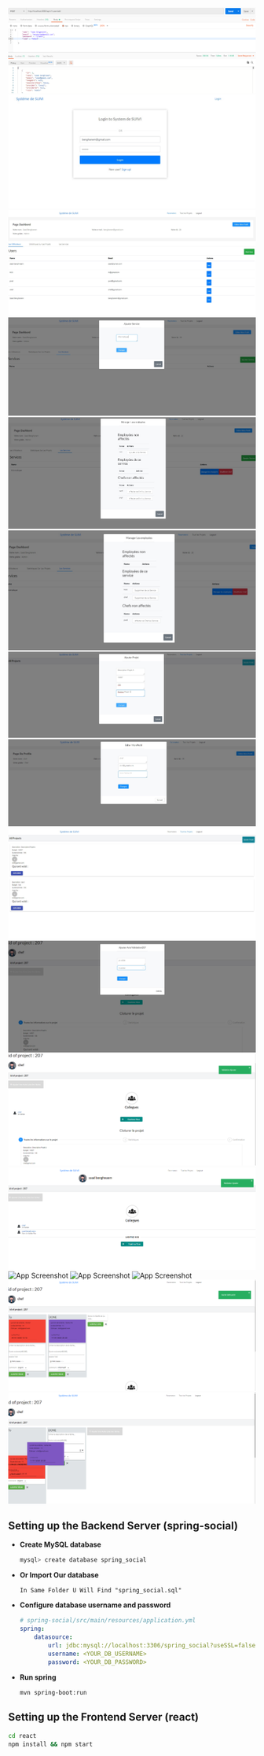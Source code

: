 ![App Screenshot](screenshot.png)
![App Screenshot](screenshot2.jpg)
![App Screenshot](screenshot3.jpg)
![App Screenshot](screenshot4.jpg)
![App Screenshot](screenshot5.jpg)
![App Screenshot](screenshot6.jpg)
![App Screenshot](screenshot8.jpg)
![App Screenshot](screenshot7.jpg)
![App Screenshot](screenshot9.jpg)
![App Screenshot](screenshot10.jpg)
![App Screenshot](screenshot11.png)
![App Screenshot](screenshot12.png)
![App Screenshot](screenshot13.png)
![App Screenshot](screenshot14.png)
![App Screenshot](screenshot15.png)
![App Screenshot](screenshot16.png)
![App Screenshot](screenshot17.png)


## Setting up the Backend Server (spring-social)

+ **Create MySQL database**

	```bash
	mysql> create database spring_social
	```
+ **Or Import Our database**

	```
	In Same Folder U Will Find "spring_social.sql"
	```


+ **Configure database username and password**

	```yml
	# spring-social/src/main/resources/application.yml
	spring:
	    datasource:
	        url: jdbc:mysql://localhost:3306/spring_social?useSSL=false
	        username: <YOUR_DB_USERNAME>
	        password: <YOUR_DB_PASSWORD>
	```


+ **Run spring**

	```bash
	mvn spring-boot:run
	```

## Setting up the Frontend Server (react)

```bash
cd react
npm install && npm start
```
